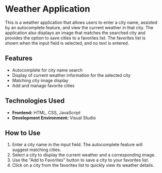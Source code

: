 # Weather Application

This is a weather application that allows users to enter a city name, assisted by an autocomplete feature, and view the current weather in that city. The application also displays an image that matches the searched city and provides the option to save cities to a favorites list. The favorites list is shown when the input field is selected, and no text is entered.

## Features
- Autocomplete for city name search
- Display of current weather information for the selected city
- Matching city image display
- Add and manage favorite cities

## Technologies Used
- **Frontend:** HTML, CSS, JavaScript
- **Development Environment:** Visual Studio

## How to Use
1. Enter a city name in the input field. The autocomplete feature will suggest matching cities.
2. Select a city to display the current weather and a corresponding image.
3. Use the "Add to Favorites" button to save a city to your favorites list.
4. Click on a city from the favorites list to quickly view its weather details.
